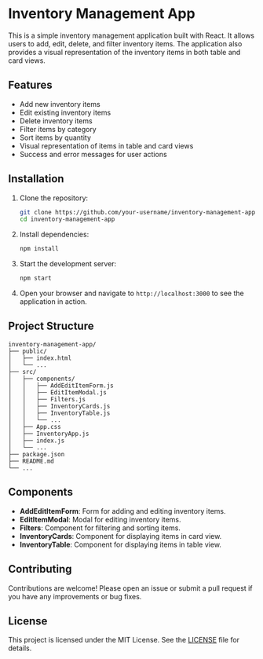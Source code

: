 # Inventory Management App

This is a simple inventory management application built with React. It allows users to add, edit, delete, and filter inventory items. The application also provides a visual representation of the inventory items in both table and card views.

## Features

- Add new inventory items
- Edit existing inventory items
- Delete inventory items
- Filter items by category
- Sort items by quantity
- Visual representation of items in table and card views
- Success and error messages for user actions

## Installation

1. Clone the repository:
   ```sh
   git clone https://github.com/your-username/inventory-management-app.git
   cd inventory-management-app
   ```

2. Install dependencies:
   ```sh
   npm install
   ```

3. Start the development server:
   ```sh
   npm start
   ```

4. Open your browser and navigate to `http://localhost:3000` to see the application in action.

## Project Structure

```
inventory-management-app/
├── public/
│   ├── index.html
│   └── ...
├── src/
│   ├── components/
│   │   ├── AddEditItemForm.js
│   │   ├── EditItemModal.js
│   │   ├── Filters.js
│   │   ├── InventoryCards.js
│   │   ├── InventoryTable.js
│   │   └── ...
│   ├── App.css
│   ├── InventoryApp.js
│   ├── index.js
│   └── ...
├── package.json
├── README.md
└── ...
```

## Components

- **AddEditItemForm**: Form for adding and editing inventory items.
- **EditItemModal**: Modal for editing inventory items.
- **Filters**: Component for filtering and sorting items.
- **InventoryCards**: Component for displaying items in card view.
- **InventoryTable**: Component for displaying items in table view.

## Contributing

Contributions are welcome! Please open an issue or submit a pull request if you have any improvements or bug fixes.

## License

This project is licensed under the MIT License. See the [LICENSE](LICENSE) file for details.